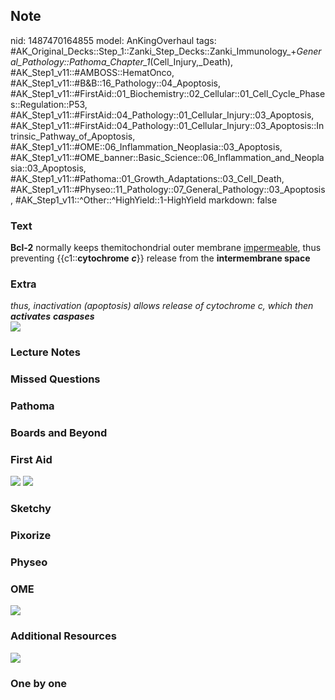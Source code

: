 ## Note
nid: 1487470164855
model: AnKingOverhaul
tags: #AK_Original_Decks::Step_1::Zanki_Step_Decks::Zanki_Immunology_+_General_Pathology::Pathoma_Chapter_1_(Cell_Injury,_Death), #AK_Step1_v11::#AMBOSS::HematOnco, #AK_Step1_v11::#B&B::16_Pathology::04_Apoptosis, #AK_Step1_v11::#FirstAid::01_Biochemistry::02_Cellular::01_Cell_Cycle_Phases::Regulation::P53, #AK_Step1_v11::#FirstAid::04_Pathology::01_Cellular_Injury::03_Apoptosis, #AK_Step1_v11::#FirstAid::04_Pathology::01_Cellular_Injury::03_Apoptosis::Intrinsic_Pathway_of_Apoptosis, #AK_Step1_v11::#OME::06_Inflammation_Neoplasia::03_Apoptosis, #AK_Step1_v11::#OME_banner::Basic_Science::06_Inflammation_and_Neoplasia::03_Apoptosis, #AK_Step1_v11::#Pathoma::01_Growth_Adaptations::03_Cell_Death, #AK_Step1_v11::#Physeo::11_Pathology::07_General_Pathology::03_Apoptosis, #AK_Step1_v11::^Other::^HighYield::1-HighYield
markdown: false

### Text
<div>
  <b>Bcl-2</b> normally keeps themitochondrial outer membrane
  <u>impermeable</u>, thus preventing {{c1::<b>cytochrome</b>
  <i><b>c</b></i>}} release from the <b>intermembrane space</b>
</div>

### Extra
<div>
  <i>thus, inactivation (apoptosis) allows release of cytochrome c,
  which then <b>activates</b> <b>caspases</b></i>
</div>
<div><img src="paste-427525339611457.jpg"></div>

### Lecture Notes


### Missed Questions


### Pathoma


### Boards and Beyond


### First Aid
<img src="tmprHHbXc.png"> <img src="tmpCAIsLP.png">

### Sketchy


### Pixorize


### Physeo


### OME
<div class="ome-widget">
  <a href=
  "https://onlinemeded.org/spa/inflammation-and-neoplasia/apoptosis/acquire?ref=anki">
  <img src="_OME_AnkiFlashcards_Lesson_1.png"></a>
</div>

### Additional Resources
<img src="Screen%20Shot%202019-08-14%20at%201.57.48%20PM.png">

### One by one


